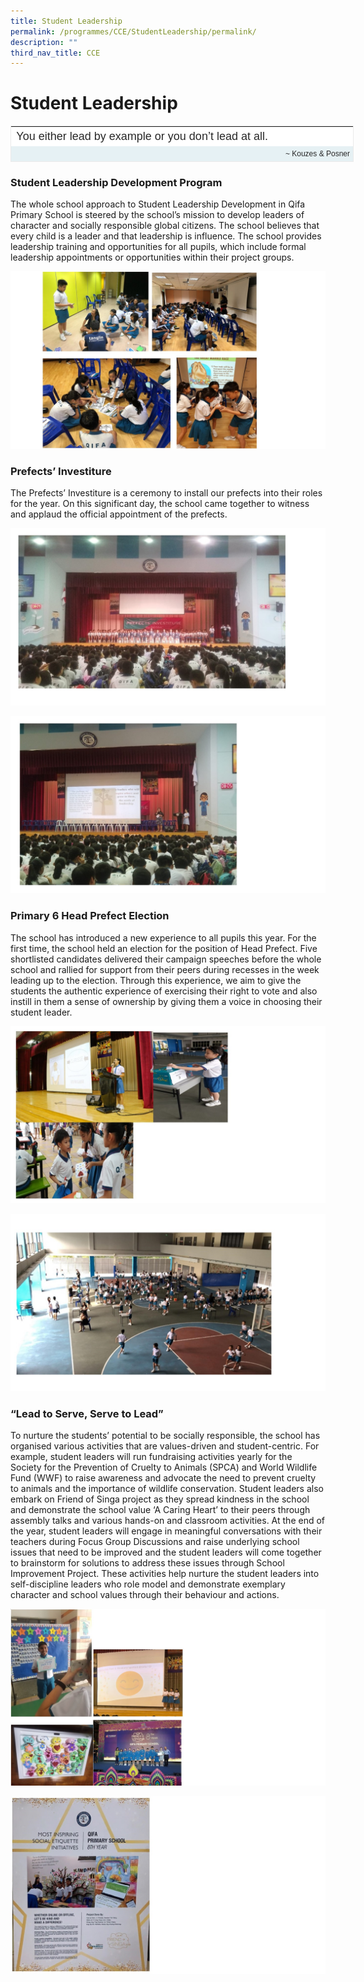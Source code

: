 ```yaml
---
title: Student Leadership
permalink: /programmes/CCE/StudentLeadership/permalink/
description: ""
third_nav_title: CCE
---
```

Student Leadership
==================

<table class="iveo_table ive_eobj_center ives_tab_1" style="margin: auto; outline: 0px; padding: 0px; clear: both; border: 1px solid rgb(234, 234, 234); border-collapse: collapse; color: rgb(86, 86, 86); font-family: Arial, sans-serif; font-size: 12px; font-style: normal; font-variant-ligatures: normal; font-variant-caps: normal; font-weight: 400; letter-spacing: normal; orphans: 2; text-align: left; text-transform: none; white-space: normal; widows: 2; word-spacing: 0px; -webkit-text-stroke-width: 0px; background-color: rgb(255, 255, 255); text-decoration-thickness: initial; text-decoration-style: initial; text-decoration-color: initial; width: 549px; height: 58px;"><tbody style="margin: 0px; outline: 0px; padding: 0px;"><tr style="margin: 0px; outline: 0px; padding: 0px;"><td style="margin: 0px; outline: 0px; padding: 5px; text-align: left; background: rgb(255, 255, 255); color: rgb(40, 40, 40); width: 548px;">&nbsp;<font face="verdana, sans-serif" size="4" style="margin: 0px; outline: 0px; padding: 0px;">You either lead by example or you don’t lead at all.&nbsp;</font></td></tr><tr style="margin: 0px; outline: 0px; padding: 0px;"><td style="margin: 0px; outline: 0px; padding: 5px; text-align: right; background: rgb(230, 241, 244); color: rgb(40, 40, 40);">&nbsp;~ Kouzes &amp; Posner</td></tr></tbody></table>

### Student Leadership Development Program

  

The whole school approach to Student Leadership Development in Qifa Primary School is steered by the school’s mission to develop leaders of character and socially responsible global citizens. The school believes that every child is a leader and that leadership is influence. The school provides leadership training and opportunities for all pupils, which include formal leadership appointments or opportunities within their project groups.

![](/images/Presentation1.jpg)

### Prefects’ Investiture

  

The Prefects’ Investiture is a ceremony to install our prefects into their roles for the year. On this significant day, the school came together to witness and applaud the official appointment of the prefects.

![](/images/Slide1.jpeg)

![](/images/Slide12.jpeg)

### Primary 6 Head Prefect Election

  

The school has introduced a new experience to all pupils this year. For the first time, the school held an election for the position of Head Prefect. Five shortlisted candidates delivered their campaign speeches before the whole school and rallied for support from their peers during recesses in the week leading up to the election. Through this experience, we aim to give the students the authentic experience of exercising their right to vote and also instill in them a sense of ownership by giving them a voice in choosing their student leader.

![](/images/Slide2.jpeg)

![](/images/Slide3.jpeg)

### “Lead to Serve, Serve to Lead”

  

To nurture the students’ potential to be socially responsible, the school has organised various activities that are values-driven and student-centric. For example, student leaders will run fundraising activities yearly for the Society for the Prevention of Cruelty to Animals (SPCA) and World Wildlife Fund (WWF) to raise awareness and advocate the need to prevent cruelty to animals and the importance of wildlife conservation. Student leaders also embark on Friend of Singa project as they spread kindness in the school and demonstrate the school value ‘A Caring Heart’ to their peers through assembly talks and various hands-on and classroom activities. At the end of the year, student leaders will engage in meaningful conversations with their teachers during Focus Group Discussions and raise underlying school issues that need to be improved and the student leaders will come together to brainstorm for solutions to address these issues through School Improvement Project. These activities help nurture the student leaders into self-discipline leaders who role model and demonstrate exemplary character and school values through their behaviour and actions.

![](/images/Slide5.jpeg)

![](/images/Slide6.jpeg)